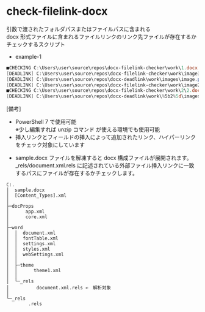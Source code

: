 # check-filelink-docx

引数で渡されたフォルダパスまたはファイルパスに含まれる  
docx 形式ファイルに含まれるファイルリンクのリンク先ファイルが存在するかチェックするスクリプト

- example-1

```powershell
■CHECKING C:\Users\user\source\repos\docx-filelink-checker\work\1.docx
[DEADLINK] C:\Users\user\source\repos\docx-filelink-checker\work\image3.png
[DEADLINK] C:\Users\user\source\repos\docx-deadlink\work\images\image.png
[DEADLINK] C:\Users\user\source\repos\docx-filelink-checker\work\image2.png
■CHECKING C:\Users\user\source\repos\docx-filelink-checker\work\2\2.docx
[DEADLINK] C:\Users\user\source\repos\docx-deadlink\work\%5b2%5d\images\image.png
```

[備考]

- PowerShell 7 で使用可能  
  ※少し編集すれば unzip コマンド が使える環境でも使用可能
- 挿入リンクとフィールドの挿入によって追加されたリンク、ハイパーリンクをチェック対象にしています

* sample.docx ファイルを解凍すると docx 構成ファイルが展開されます。\_rels/document.xml.rels に記述されている外部ファイル挿入リンクに一致するパスにファイルが存在するかチェックします。

```
C:.
│  sample.docx
│  [Content_Types].xml
│
├─docProps
│      app.xml
│      core.xml
│
├─word
│  │  document.xml
│  │  fontTable.xml
│  │  settings.xml
│  │  styles.xml
│  │  webSettings.xml
│  │
│  ├─theme
│  │      theme1.xml
│  │
│  └─_rels
│          document.xml.rels ←　解析対象
│
└─_rels
        .rels
```
